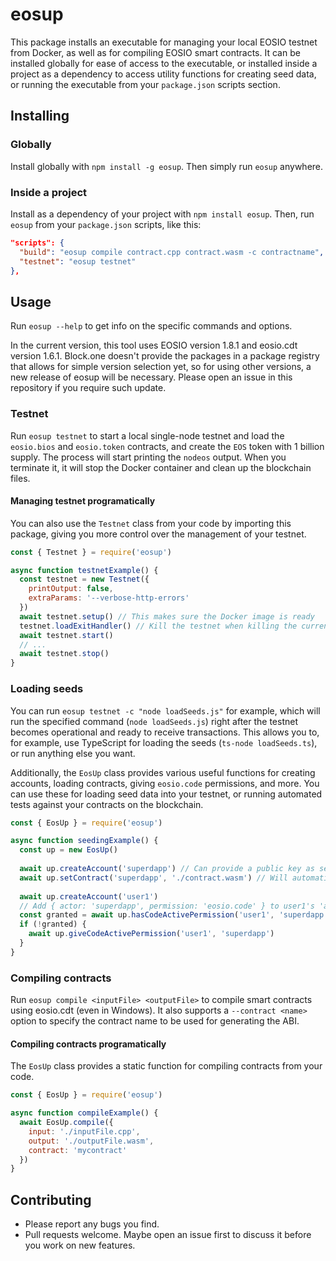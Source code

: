 # eosup

This package installs an executable for managing your local
EOSIO testnet from Docker, as well as for compiling EOSIO
smart contracts.
It can be installed globally for ease of access to the
executable, or installed inside a project as a dependency
to access utility functions for creating seed data, or running
the executable from your `package.json` scripts section.

## Installing

### Globally

Install globally with `npm install -g eosup`. Then simply
run `eosup` anywhere.

### Inside a project

Install as a dependency of your project with `npm install eosup`.
Then, run `eosup` from your `package.json` scripts, like this:

```json
"scripts": {
  "build": "eosup compile contract.cpp contract.wasm -c contractname",
  "testnet": "eosup testnet"
},
```

## Usage

Run `eosup --help` to get info on the specific commands
and options.

In the current version, this tool uses EOSIO version 1.8.1 and
eosio.cdt version 1.6.1. Block.one doesn't provide the packages
in a package registry that allows for simple version selection yet,
so for using other versions, a new release of eosup will be
necessary. Please open an issue in this repository if you require
such update.

### Testnet

Run `eosup testnet` to start a local single-node testnet
and load the `eosio.bios` and `eosio.token` contracts, and create
the `EOS` token with 1 billion supply. The process will start printing
the `nodeos` output. When you terminate it, it will stop the Docker
container and clean up the blockchain files.

#### Managing testnet programatically

You can also use the `Testnet` class from your code by
importing this package, giving you more control over the
management of your testnet.

```js
const { Testnet } = require('eosup')

async function testnetExample() {
  const testnet = new Testnet({
    printOutput: false,
    extraParams: '--verbose-http-errors'
  })
  await testnet.setup() // This makes sure the Docker image is ready
  testnet.loadExitHandler() // Kill the testnet when killing the current process
  await testnet.start()
  // ...
  await testnet.stop()
}
```

### Loading seeds

You can run `eosup testnet -c "node loadSeeds.js"` for example,
which will run the specified command (`node loadSeeds.js`) right after the
testnet becomes operational and ready to receive transactions. This
allows you to, for example, use TypeScript for loading the seeds
(`ts-node loadSeeds.ts`), or run anything else you want.

Additionally, the `EosUp` class provides various useful
functions for creating accounts, loading contracts, giving
`eosio.code` permissions, and more. You can use these for
loading seed data into your testnet, or running automated tests
against your contracts on the blockchain.

```js
const { EosUp } = require('eosup')

async function seedingExample() {
  const up = new EosUp()
  
  await up.createAccount('superdapp') // Can provide a public key as second parameter
  await up.setContract('superdapp', './contract.wasm') // Will automatically load the ABI file with the same name
  
  await up.createAccount('user1')
  // Add { actor: 'superdapp', permission: 'eosio.code' } to user1's 'active' permission:
  const granted = await up.hasCodeActivePermission('user1', 'superdapp')
  if (!granted) {
    await up.giveCodeActivePermission('user1', 'superdapp')
  }
}
```

### Compiling contracts

Run `eosup compile <inputFile> <outputFile>` to compile smart
contracts using eosio.cdt (even in Windows). It also supports a
`--contract <name>` option to specify the contract name to be used for
generating the ABI.

#### Compiling contracts programatically

The `EosUp` class provides a static function for compiling contracts
from your code.

```js
const { EosUp } = require('eosup')

async function compileExample() {
  await EosUp.compile({
    input: './inputFile.cpp',
    output: './outputFile.wasm',
    contract: 'mycontract'
  })
}
```

## Contributing

- Please report any bugs you find.
- Pull requests welcome. Maybe open an issue first to discuss it before you work on new features.
